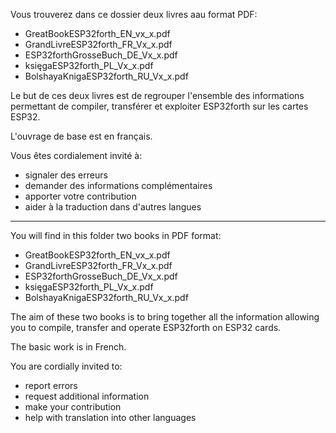 Vous trouverez dans ce dossier deux livres aau format PDF:
- GreatBookESP32forth_EN_vx_x.pdf
- GrandLivreESP32forth_FR_Vx_x.pdf
- ESP32forthGrosseBuch_DE_Vx_x.pdf
- księgaESP32forth_PL_Vx_x.pdf
- BolshayaKnigaESP32forth_RU_Vx_x.pdf

Le but de ces deux livres est de regrouper l'ensemble des informations permettant de compiler, transférer et exploiter ESP32forth sur les cartes ESP32.

L'ouvrage de base est en français. 

Vous êtes cordialement invité à:
- signaler des erreurs
- demander des informations complémentaires
- apporter votre contribution
- aider à la traduction dans d'autres langues

_______________________________________________________________________

You will find in this folder two books in PDF format:
- GreatBookESP32forth_EN_vx_x.pdf
- GrandLivreESP32forth_FR_Vx_x.pdf
- ESP32forthGrosseBuch_DE_Vx_x.pdf
- księgaESP32forth_PL_Vx_x.pdf
- BolshayaKnigaESP32forth_RU_Vx_x.pdf

The aim of these two books is to bring together all the information allowing you to compile, transfer and operate ESP32forth on ESP32 cards.

The basic work is in French.

You are cordially invited to:
- report errors
- request additional information
- make your contribution
- help with translation into other languages
